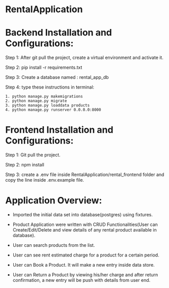 # RentalApplication

# Backend Installation and Configurations:

Step 1:
 After git pull the project, create a virtual environment and activate it.

Step 2:
    pip install -r requirements.txt

Step 3:
    Create a database named : rental_app_db

Step 4:
    type these instructions in terminal:

    1. python manage.py makemigrations
    2. python manage.py migrate
    3. python manage.py loaddata products
    4. python manage.py runserver 0.0.0.0:8000



# Frontend Installation and Configurations:

Step 1:
 Git pull the project.

Step 2:
    npm install

Step 3:
    create a .env file inside RentalApplication/rental_frontend folder and copy the line inside .env.example file.

# Application Overview:

* Imported the initial data set into database(postgres) using fixtures.

* Product Application were written with CRUD Functionalities(User can Create/Edit/Delete and view details of any rental product available in database).

* User can search products from the list.

* User can see rent estimated charge for a product for a certain period.

* User can Book a Product. It will make a new entry inside data store.

* User can Return a Product by viewing his/her charge and after return confirmation, a new entry will be push with details from user end.
